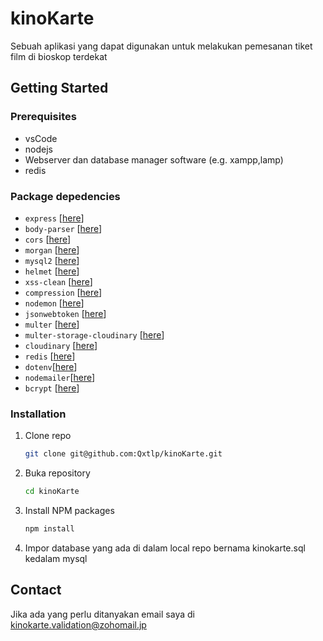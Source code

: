 # kinoKarte
Sebuah aplikasi yang dapat digunakan untuk melakukan pemesanan tiket film di bioskop terdekat

## Getting Started

### Prerequisites

* vsCode
* nodejs
* Webserver dan database manager software (e.g. xampp,lamp)
* redis

### Package depedencies

- `express` [[here](https://www.npmjs.com/package/express)]
- `body-parser` [[here](https://www.npmjs.com/package/body-parser)]
- `cors` [[here](https://www.npmjs.com/package/cors)]
- `morgan` [[here](https://www.npmjs.com/package/morgan)]
- `mysql2` [[here](https://www.npmjs.com/package/mysql2)]
- `helmet` [[here](https://www.npmjs.com/package/helmet)]
- `xss-clean` [[here](https://www.npmjs.com/package/xss-clean)]
- `compression` [[here](https://www.npmjs.com/package/compression)]
- `nodemon` [[here](https://www.npmjs.com/package/nodemon)]
- `jsonwebtoken` [[here](https://www.npmjs.com/package/jsonwebtoken)]
- `multer` [[here](https://www.npmjs.com/package/multer)]
- `multer-storage-cloudinary` [[here](https://www.npmjs.com/package/multer-storage-cloudinary)]
- `cloudinary` [[here](https://www.npmjs.com/package/cloudinary)]
- `redis` [[here](https://www.npmjs.com/package/redis)]
- `dotenv`[[here](https://www.npmjs.com/package/dotenv)]
- `nodemailer`[[here](https://www.npmjs.com/package/nodemailer)]
- `bcrypt` [[here](https://www.npmjs.com/package/bcrypt)]

### Installation

1. Clone repo
   ```sh
   git clone git@github.com:Qxtlp/kinoKarte.git
   ```
2. Buka repository
   ```sh
   cd kinoKarte
   ```
3. Install NPM packages
   ```sh
   npm install
   ```
4. Impor database yang ada di dalam local repo bernama kinokarte.sql kedalam mysql
## Contact
Jika ada yang perlu ditanyakan email saya di kinokarte.validation@zohomail.jp

